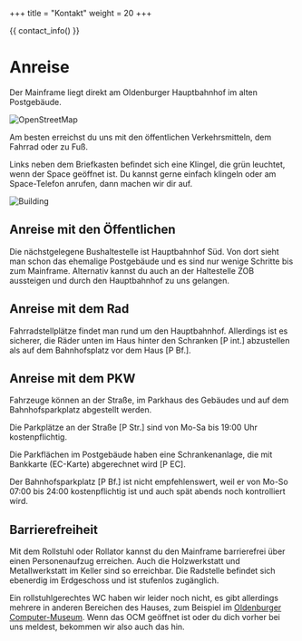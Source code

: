 +++
title = "Kontakt"
weight = 20
+++

{{ contact_info() }}

# Anreise

Der Mainframe liegt direkt am Oldenburger Hauptbahnhof im alten Postgebäude.

![OpenStreetMap](../media/img/openstreetmap.png)
<!-- TODO: openstreetmap karte -->

Am besten erreichst du uns mit den öffentlichen Verkehrsmitteln, dem Fahrrad
oder zu Fuß.

Links neben dem Briefkasten befindet sich eine Klingel, die grün leuchtet, wenn
der Space geöffnet ist. Du kannst gerne einfach klingeln oder am Space-Telefon
anrufen, dann machen wir dir auf.

![Building](../media/img/building.jpg)

## Anreise mit den Öffentlichen

Die nächstgelegene Bushaltestelle ist Hauptbahnhof Süd. Von dort sieht man schon
das ehemalige Postgebäude und es sind nur wenige Schritte bis zum Mainframe.
Alternativ kannst du auch an der Haltestelle ZOB aussteigen und durch den
Hauptbahnhof zu uns gelangen.

## Anreise mit dem Rad

Fahrradstellplätze findet man rund um den Hauptbahnhof. Allerdings ist es
sicherer, die Räder unten im Haus hinter den Schranken [P int.] abzustellen als
auf dem Bahnhofsplatz vor dem Haus [P Bf.].

## Anreise mit dem PKW

Fahrzeuge können an der Straße, im Parkhaus des Gebäudes und auf dem
Bahnhofsparkplatz abgestellt werden.

Die Parkplätze an der Straße [P Str.] sind von Mo-Sa bis 19:00 Uhr
kostenpflichtig.

Die Parkflächen im Postgebäude haben eine Schrankenanlage, die mit Bankkarte
(EC-Karte) abgerechnet wird [P EC].

Der Bahnhofsparkplatz [P Bf.] ist nicht empfehlenswert, weil er von Mo-So 07:00
bis 24:00 kostenpflichtig ist und auch spät abends noch kontrolliert wird.

## Barrierefreiheit

Mit dem Rollstuhl oder Rollator kannst du den Mainframe barrierefrei über einen
Personenaufzug erreichen. Auch die Holzwerkstatt und Metallwerkstatt im Keller
sind so erreichbar. Die Radstelle befindet sich ebenerdig im Erdgeschoss und ist
stufenlos zugänglich.

Ein rollstuhlgerechtes WC haben wir leider noch nicht, es gibt allerdings
mehrere in anderen Bereichen des Hauses, zum Beispiel im
[Oldenburger Computer-Museum](https://computermuseum-oldenburg.de/).
Wenn das OCM geöffnet ist oder du dich vorher bei uns meldest, bekommen wir also
auch das hin.

